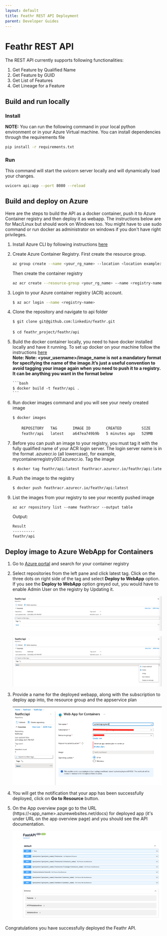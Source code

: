 ```yaml
---
layout: default
title: Feathr REST API Deployment
parent: Developer Guides
---
```


# Feathr REST API

The REST API currently supports following functionalities:

1. Get Feature by Qualified Name
2. Get Feature by GUID
3. Get List of Features
4. Get Lineage for a Feature

## Build and run locally

### Install

**NOTE:** You can run the following command in your local python environment or in your Azure Virtual machine.
You can install dependencies through the requirements file

```bash
pip install -r requirements.txt
```

### Run

This command will start the uvicorn server locally and will dynamically load your changes.

```bash
uvicorn api:app --port 8080 --reload
```

## Build and deploy on Azure

Here are the steps to build the API as a docker container, push it to Azure Container registry and then deploy it as webapp. The instructions below are for Mac/Linux but should work on Windows too. You might have to use sudo command or run docker as administrator on windows if you don't have right privileges.

1.  Install Azure CLI by following instructions [here](https://docs.microsoft.com/en-us/cli/azure/install-azure-cli?view=azure-cli-latest)

1.  Create Azure Container Registry. First create the resource group.

    ```bash
    az group create --name <your_rg_name> --location <location example:westus>
    ```

    Then create the container registry

    ```bash
    az acr create --resource-group <your_rg_name> --name <registry-name> --sku Basic
    ```

1.  Login to your Azure container registry (ACR) account.

    ```bash
    $ az acr login --name <registry-name>
    ```

1.  Clone the repository and navigate to api folder

    ```bash
    $ git clone git@github.com:linkedin/feathr.git

    $ cd feathr_project/feathr/api

    ```

1.  Build the docker container locally, you need to have docker installed locally and have it running. To set up docker on your machine follow the instructions [here](https://docs.docker.com/get-started/)  
    **Note: Note: <your_username>/image_name is not a mandatory format for specifying the name of the image.It’s just a useful convention to avoid tagging your image again when you need to push it to a registry. It can be anything you want in the format below**

        ```bash
        $ docker build -t feathr/api .
        ```

1.  Run docker images command and you will see your newly created image

    ```bash
    $ docker images

        REPOSITORY   TAG       IMAGE ID       CREATED         SIZE
        feathr/api   latest    a647ea749b9b   5 minutes ago   529MB
    ```

1.  Before you can push an image to your registry, you must tag it with the fully qualified name of your ACR login server. The login server name is in the format <registry-name>.azurecr.io (all lowercase), for example, mycontainerregistry007.azurecr.io. Tag the image
    ```bash
    $ docker tag feathr/api:latest feathracr.azurecr.io/feathr/api:latest
    ```
1.  Push the image to the registry
    ```bash
    $ docker push feathracr.azurecr.io/feathr/api:latest
    ```
1.  List the images from your registry to see your recently pushed image
    ```
    az acr repository list --name feathracr --output table
    ```
    Output:
    ```
    Result
    ----------
    feathr/api
    ```

## Deploy image to Azure WebApp for Containers

1. Go to [Azure portal](https://portal.azure.com) and search for your container registry
1. Select repositories from the left pane and click latest tag. Click on the three dots on right side of the tag and select **Deploy to WebApp** option. If you see the **Deploy to WebApp** option greyed out, you would have to enable Admin User on the registry by Updating it.

   ![Container Image 1](../images/feathr_api_image_latest.png)

   ![Container Image 2](../images/feathr_api_image_latest_options.png)

1. Provide a name for the deployed webapp, along with the subscription to deploy app into, the resource group and the appservice plan

   ![Container Image](../images/feathr_api_image_latest_deployment.png)

1. You will get the notification that your app has been successfully deployed, click on **Go to Resource** button.

1. On the App overview page go to the URL (https://<app_name>.azurewebsites.net/docs) for deployed app (it's under URL on the app overview page) and you should see the API documentation.

   ![API docs](../images/api-docs.png)

Congratulations you have successfully deployed the Feathr API.
